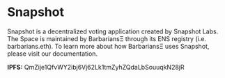 # Snapshot 

Snapshot is a decentralized voting application created by Snapshot Labs. The Space is maintained by BarbariansΞ through its ENS registry (i.e. barbarians.eth). To learn more about how BarbariansΞ uses Snapshot, please visit our documentation.

**IPFS:** QmZije1QfvWY2ibj6Vj62Lk1tmZyhZQdaLbSouuqkN28jR

